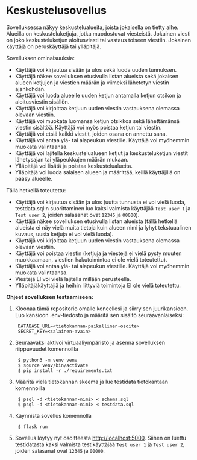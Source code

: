 # Keskustelusovellus

Sovelluksessa näkyy keskustelualueita, joista jokaisella on tietty aihe. Alueilla on keskusteluketjuja, jotka muodostuvat viesteistä. Jokainen viesti on joko keskusteluketjun aloitusviesti tai vastaus toiseen viestiin. Jokainen käyttäjä on peruskäyttäjä tai ylläpitäjä.

Sovelluksen ominaisuuksia:

* Käyttäjä voi kirjautua sisään ja ulos sekä luoda uuden tunnuksen.
* Käyttäjä näkee sovelluksen etusivulla listan alueista sekä jokaisen alueen ketjujen ja viestien määrän ja viimeksi lähetetyn viestin ajankohdan.
* Käyttäjä voi luoda alueelle uuden ketjun antamalla ketjun otsikon ja aloitusviestin sisällön.
* Käyttäjä voi kirjoittaa ketjuun uuden viestin vastauksena olemassa olevaan viestiin.
* Käyttäjä voi muokata luomansa ketjun otsikkoa sekä lähettämänsä viestin sisältöä. Käyttäjä voi myös poistaa ketjun tai viestin.
* Käyttäjä voi etsiä kaikki viestit, joiden osana on annettu sana.
* Käyttäjä voi antaa ylä- tai alapeukun viestille. Käyttäjä voi myöhemmin muokata valintaansa.
* Käyttäjä voi lajitella keskustelualueen ketjut ja keskusteluketjun viestit lähetysajan tai yläpeukkujen määrän mukaan.
* Ylläpitäjä voi lisätä ja poistaa keskustelualueita.
* Ylläpitäjä voi luoda salaisen alueen ja määrittää, keillä käyttäjillä on pääsy alueelle.

Tällä hetkellä toteutettu:

* Käyttäjä voi kirjautua sisään ja ulos (uutta tunnusta ei voi vielä luoda, testdata.sql:n suorittaminen luo kaksi valmista käyttäjää `Test user 1` ja `Test user 2`, joiden salasanat ovat `12345` ja `00000`).
* Käyttäjä näkee sovelluksen etusivulla listan alueista (tällä hetkellä alueista ei näy vielä muita tietoja kuin alueen nimi ja lyhyt tekstuaalinen kuvaus, uusia ketjuja ei voi vielä luoda).
* Käyttäjä voi kirjoittaa ketjuun uuden viestin vastauksena olemassa olevaan viestiin.
* Käyttäjä voi poistaa viestin (ketjuja ja viestejä ei vielä pysty muuten muokkaamaan, viestien hakutoimintoa ei ole vielä toteutettu).
* Käyttäjä voi antaa ylä- tai alapeukun viestille. Käyttäjä voi myöhemmin muokata valintaansa.
* Viestejä EI voi vielä lajitella millään perusteella.
* Ylläpitäjäkäyttäjiä ja heihin liittyviä toimintoja EI ole vielä toteutettu.

**Ohjeet sovelluksen testaamiseen:**

1. Kloonaa tämä repositorio omalle koneellesi ja siirry sen juurikansioon. Luo kansioon .env-tiedosto ja määritä sen sisältö seuraavanlaiseksi:

        DATABASE_URL=<tietokannan-paikallinen-osoite>
        SECRET_KEY=<salainen-avain>

2. Seuraavaksi aktivoi virtuaaliympäristö ja asenna sovelluksen riippuvuudet komennoilla

        $ python3 -m venv venv
        $ source venv/bin/activate
        $ pip install -r ./requirements.txt

3. Määritä vielä tietokannan skeema ja lue testidata tietokantaan komennoilla

        $ psql -d <tietokannan-nimi> < schema.sql
        $ psql -d <tietokannan-nimi> < testdata.sql

5. Käynnistä sovellus komennolla

        $ flask run

7. Sovellus löytyy nyt osoitteesta <http://localhost:5000>. Siihen on luettu testidatasta kaksi valmista testikäyttäjää `Test user 1` ja `Test user 2`, joiden salasanat ovat `12345` ja `00000`.
